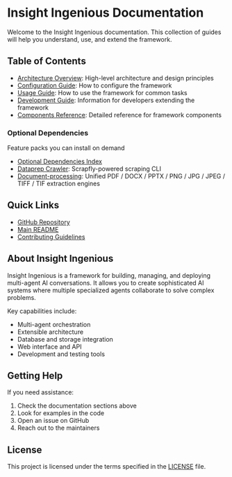 # Insight Ingenious Documentation

Welcome to the Insight Ingenious documentation. This collection of guides will help you understand, use, and extend the framework.

## Table of Contents

- [Architecture Overview](architecture/README.md): High-level architecture and design principles
- [Configuration Guide](configuration/README.md): How to configure the framework
- [Usage Guide](usage/README.md): How to use the framework for common tasks
- [Development Guide](development/README.md): Information for developers extending the framework
- [Components Reference](components/README.md): Detailed reference for framework components

### Optional Dependencies
Feature packs you can install on demand

- [Optional Dependencies Index](optional_dependencies/README.md)
- [Dataprep Crawler](optional_dependencies/dataprep/README.md): Scrapfly-powered scraping CLI
- [Document-processing](optional_dependencies/document_processing/README.md): Unified PDF / DOCX / PPTX / PNG / JPG / JPEG / TIFF / TIF extraction engines

## Quick Links

- [GitHub Repository](https://github.com/Insight-Services-APAC/Insight_Ingenious)
- [Main README](../README.md)
- [Contributing Guidelines](../CONTRIBUTING.md)

## About Insight Ingenious

Insight Ingenious is a framework for building, managing, and deploying multi-agent AI conversations. It allows you to create sophisticated AI systems where multiple specialized agents collaborate to solve complex problems.

Key capabilities include:

- Multi-agent orchestration
- Extensible architecture
- Database and storage integration
- Web interface and API
- Development and testing tools

## Getting Help

If you need assistance:

1. Check the documentation sections above
2. Look for examples in the code
3. Open an issue on GitHub
4. Reach out to the maintainers

## License

This project is licensed under the terms specified in the [LICENSE](../LICENSE) file.
